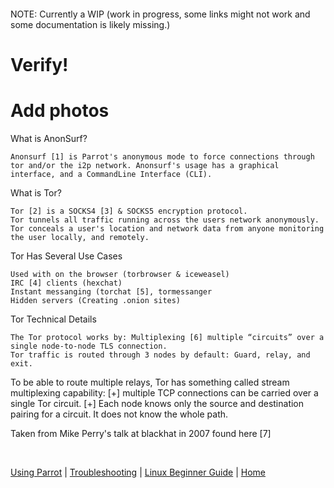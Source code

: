 &nbsp;

&nbsp;

NOTE: Currently a WIP (work in progress, some links might not work and some documentation is likely missing.)


# Verify!
# Add photos


What is AnonSurf?

    Anonsurf [1] is Parrot's anonymous mode to force connections through tor and/or the i2p network. Anonsurf's usage has a graphical interface, and a CommandLine Interface (CLI).

What is Tor?

    Tor [2] is a SOCKS4 [3] & SOCKS5 encryption protocol.
    Tor tunnels all traffic running across the users network anonymously.
    Tor conceals a user's location and network data from anyone monitoring the user locally, and remotely.

Tor Has Several Use Cases

    Used with on the browser (torbrowser & iceweasel)
    IRC [4] clients (hexchat)
    Instant messanging (torchat [5], tormessanger
    Hidden servers (Creating .onion sites)

Tor Technical Details

    The Tor protocol works by: Multiplexing [6] multiple “circuits” over a single node-to-node TLS connection.
    Tor traffic is routed through 3 nodes by default: Guard, relay, and exit.

To be able to route multiple relays, Tor has something called stream multiplexing capability: [+] multiple TCP connections can be carried over a single Tor circuit. [+] Each node knows only the source and destination pairing for a circuit. It does not know the whole path.

Taken from Mike Perry's talk at blackhat in 2007 found here [7]

&nbsp;

[Using Parrot](https://docs.parrot.sh/info/start/) | [Troubleshooting](https://docs.parrot.sh/trbl/start/) | [Linux Beginner Guide](https://docs.parrot.sh/library/lbg-basics/) | [Home](https://docs.parrot.sh/)
